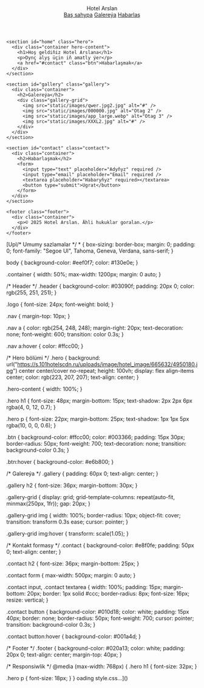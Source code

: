 <!DOCTYPE html>
<html lang="ru">
  <head>
    <meta charset="UTF-8" />
    <meta name="viewport" content="width=device-width, initial-scale=1" />
    <title>Hotel Arslan - Baş sahypa</title>
    <link rel="stylesheet" href="static/styles/style.css" />
    <script defer src="static/java/script.js"></script>
  </head>
  <body>
    <header class="header">
      <div class="container">
        <div class="logo">Hotel Arslan</div>
        <nav class="nav">
          <a href="#home">Baş sahypa</a>
          <a href="#gallery">Galereýa</a>
          <a href="#contact">Habarlaş</a>
        </nav>
      </div>
    </header>

    <section id="home" class="hero">
      <div class="container hero-content">
        <h1>Hoş geldiňiz Hotel Arslana</h1>
        <p>Dynç alyş üçin iň amatly ýer</p>
        <a href="#contact" class="btn">Habarlaşmak</a>
      </div>
    </section>

    <section id="gallery" class="gallery">
      <div class="container">
        <h2>Galereýa</h2>
        <div class="gallery-grid">
          <img src="static/images/qwer.jpg2.jpg" alt="#" />
          <img src="static/images/000000.jpg" alt="Otag 2" />
          <img src="static/images/app_large.webp" alt="Otag 3" />
          <img src="static/images/XXXL2.jpg" alt="#" />
        </div>
      </div>
    </section>

    <section id="contact" class="contact">
      <div class="container">
        <h2>Habarlaşmak</h2>
        <form>
          <input type="text" placeholder="Adyňyz" required />
          <input type="email" placeholder="Email" required />
          <textarea placeholder="Habaryňyz" required></textarea>
          <button type="submit">Ugrat</button>
        </form>
      </div>
    </section>

    <footer class="footer">
      <div class="container">
        <p>© 2025 Hotel Arslan. Ähli hukuklar goralan.</p>
      </div>
    </footer>
  </body>
</html>
[Upl/* Umumy sazlamalar */
* {
  box-sizing: border-box;
  margin: 0;
  padding: 0;
  font-family: "Segoe UI", Tahoma, Geneva, Verdana, sans-serif;
}

body {
  background-color: #eef0f7;
  color: #130e0e;
}

.container {
  width: 50%;
  max-width: 1200px;
  margin: 0 auto;
}

/* Header */
.header {
  background-color: #03090f;
  padding: 20px 0;
  color: rgb(255, 251, 251);
}

.logo {
  font-size: 24px;
  font-weight: bold;
}

.nav {
  margin-top: 10px;
}

.nav a {
  color: rgb(254, 248, 248);
  margin-right: 20px;
  text-decoration: none;
  font-weight: 600;
  transition: color 0.3s;
}

.nav a:hover {
  color: #ffcc00;
}

/* Hero bölümi */
.hero {
  background: url("https://s.101hotelscdn.ru/uploads/image/hotel_image/665632/4950180.jpg")
    center center/cover no-repeat;
  height: 100vh;
  display: flex align-items center;
  color: rgb(223, 207, 207);
  text-align: center;
}

.hero-content {
  width: 100%;
}

.hero h1 {
  font-size: 48px;
  margin-bottom: 15px;
  text-shadow: 2px 2px 6px rgba(4, 0, 12, 0.7);
}

.hero p {
  font-size: 22px;
  margin-bottom: 25px;
  text-shadow: 1px 1px 5px rgba(10, 0, 0, 0.6);
}

.btn {
  background-color: #ffcc00;
  color: #003366;
  padding: 15px 30px;
  border-radius: 50px;
  font-weight: 700;
  text-decoration: none;
  transition: background-color 0.3s;
}

.btn:hover {
  background-color: #e6b800;
}

/* Galereýa */
.gallery {
  padding: 60px 0;
  text-align: center;
}

.gallery h2 {
  font-size: 36px;
  margin-bottom: 30px;
}

.gallery-grid {
  display: grid;
  grid-template-columns: repeat(auto-fit, minmax(250px, 1fr));
  gap: 20px;
}

.gallery-grid img {
  width: 100%;
  border-radius: 10px;
  object-fit: cover;
  transition: transform 0.3s ease;
  cursor: pointer;
}

.gallery-grid img:hover {
  transform: scale(1.05);
}

/* Kontakt formasy */
.contact {
  background-color: #e8f0fe;
  padding: 50px 0;
  text-align: center;
}

.contact h2 {
  font-size: 36px;
  margin-bottom: 25px;
}

.contact form {
  max-width: 500px;
  margin: 0 auto;
}

.contact input,
.contact textarea {
  width: 100%;
  padding: 15px;
  margin-bottom: 20px;
  border: 1px solid #ccc;
  border-radius: 8px;
  font-size: 16px;
  resize: vertical;
}

.contact button {
  background-color: #010d18;
  color: white;
  padding: 15px 40px;
  border: none;
  border-radius: 50px;
  font-weight: 700;
  cursor: pointer;
  transition: background-color 0.3s;
}

.contact button:hover {
  background-color: #001a4d;
}

/* Footer */
.footer {
  background-color: #020a13;
  color: white;
  padding: 20px 0;
  text-align: center;
  margin-top: 40px;
}

/* Responsiwlik */
@media (max-width: 768px) {
  .hero h1 {
    font-size: 32px;
  }

  .hero p {
    font-size: 18px;
  }
}
oading style.css…]()
